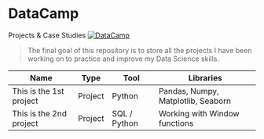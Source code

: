 # DataCamp
Projects & Case Studies
[![DataCamp]()](https://www.datacamp.com/)

> The final goal of this repository is
> to store all the projects I have been working
> on to practice and improve my Data Science skills.

| Name                    | Type    | Tool         | Libraries                          |
| ----------------------- | ------- | ------------ |------------------------------------|
| This is the 1st project | Project | Python       | Pandas, Numpy, Matplotlib, Seaborn |
| This is the 2nd project | Project | SQL / Python | Working with Window functions      |





